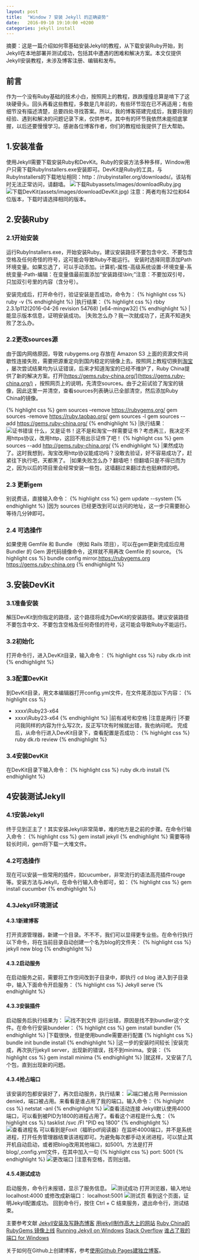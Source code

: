 ```yaml
---
layout: post
title:  "Window 7 安装 Jekyll 的正确姿势"
date:   2016-09-10 19:10:00 +0200
categories: jekyll install
---
```

[image_root]: http://codeaftercode.github.io/ "图片位置"
摘要：这是一篇介绍如何零基础安装Jekyll的教程，从下载安装Ruby开始，到Jekyll在本地部署并测试成功，包括其中遭遇的困难和解决方案。本文仅提供Jekyll安装教程，未涉及博客注册、编辑和发布。

## 前言
作为一个没有Ruby基础的技术小白，按照网上的教程，跌跌撞撞总算是啃下了这块硬骨头。回头再看这些教程，多数是几年前的，有些环节现在已不再适用；有些细节没有描述清楚，总要四处寻找答案。所以，我的博客搭建完成后，我要将我的经验、遇到和解决的问题记录下来，仅供参考。其中有的环节我依然未能彻底掌握，以后还要慢慢学习。感谢各位博客作者，你们的教程给我提供了巨大帮助。

## 1.安装准备
使用Jekyll需要下载安装Ruby和DevKit。Ruby的安装方法多种多样，Window用户只需下载RubyInstallers.exe安装即可。DevKit是Ruby的工具，与RubyInstallers的下载地址相同：http：//rubyinstaller.org/downloads/。该站有时无法正常访问，请翻墙。
![下载Ruby][image_root]assets/images/downloadRuby.jpg
![下载DevKit][image_root](assets/images/downloadDevKit.jpg)
注意：两者均有32位和64位版本，下载时请选择相同的版本。

## 2.安装Ruby
### 2.1开始安装
运行RubyInstallers.exe，开始安装Ruby。建议安装路径不要包含中文、不要包含空格及任何奇怪的符号，这可能会导致Ruby不能运行。
安装时选择同意添加Path环境变量。如果忘选了，可以手动添加。计算机-属性-高级系统设置-环境变量-系统变量-Path-编辑：在变量值最前面添加“安装路径\bin;”注意：不要加双引号，只加双引号里的内容（含分号）。

安装完成后，打开命令行，验证安装是否成功，命令为：
{% highlight css %}
ruby -v
{% endhighlight %}
|执行结果：
{% highlight css %}
rbby 2.3.1p112(2016-04-26 revision 54768) [x64-mingw32]
{% endhighlight %}
|能显示版本信息，证明安装成功。
|失败怎么办？我一次就成功了，还真不知道失败了怎么办。

### 2.2更改sources源
由于国内网络原因，导致 rubygems.org 存放在 Amazon S3 上面的资源文件间歇性连接失败，需要把源重定向到国内稳定的镜像上去。按照网上教程切换到[淘宝](https://ruby.taobao.org/) ，屡次尝试结果均为认证错误，后来才知道淘宝的已经不维护了，Ruby China提供了新的解决方案。打开[https://gems.ruby-china.org/](https://gems.ruby-china.org/) ，按照网页上的说明，先清空sources。由于之前试验了淘宝的镜像，因此这里一并清空，查看sources列表确认已全部清空，然后添加Ruby China的镜像。

{% highlight css %}
gem sources –remove https://rubygems.org/
gem sources -remove https://ruby.taobao.org/
gem sources -l
gem sources --add https://gems.ruby-china.org/
{% endhighlight %}
|执行结果：
![证书错误](images/SSLerror.PNG)
什么，又是证书！这不是和淘宝一样需要证书？考虑再三，我决定不用https协议，改用http，这回不用出示证件了吧！
{% highlight css %}
gem sources --add http://gems.ruby-china.org/
{% endhighlight %}
|果然成功了。这时我想到，淘宝改用http协议能成功吗？没敢去验证，好不容易成功了，赶紧往下执行吧，天都黑了。
|如果失败怎么办？翻墙吧！但翻墙只是不得已而为之，因为以后的项目里会经常安装一些包，这墙翻过来翻过去也挺麻烦的吧。

### 2.3 更新gem
别说费话，直接输入命令：
{% highlight css %}
gem update --system
{% endhighlight %}
|因为 sources 已经更改到可以访问的地址，这一步只需要耐心等待几分钟即可。

### 2.4 可选操作
如果使用 Gemfile 和 Bundle （例如 Rails 项目），可以在gem更新完成后应用 Bundler 的 Gem 源代码镜像命令，这样就不用再改 Gemfile 的 source。
{% highlight css %}
bundle config mirror.https://rubygems.org https://gems.ruby-china.org
{% endhighlight %}

## 3.安装DevKit
### 3.1准备安装
解压DevKit到你指定的路径，这个路径将成为DevKit的安装路径。建议安装路径不要包含中文、不要包含空格及任何奇怪的符号，这可能会导致Ruby不能运行。

### 3.2初始化
打开命令行，进入DevKit目录，输入命令：
{% highlight css %}
ruby dk.rb init
{% endhighlight %}

### 3.3配置DevKit
到DevKit目录，用文本编辑器打开config.yml文件，在文件尾添加以下内容：
{% highlight css %}
- xxxx\Ruby23-x64
- xxxx\Ruby23-x64
{% endhighlight %}
|前有减号和空格
|注意是两行
|不要问我同样的内容为什么写2次，反正写1次有时候就出错，我也纳闷呢。
完成后，从命令行进入DevKit目录下，查看配置是否成功：
{% highlight css %}
ruby dk.rb review
{% endhighlight %}

### 3.4安装DevKit
在DevKit目录下输入命令：
{% highlight css %}
ruby dk.rb install
{% endhighlight %}

## 4安装测试Jekyll
### 4.1安装Jekyll
终于见到正主了！其实安装Jekyll非常简单，难的地方是之前的步骤。在命令行输入命令：
{% highlight css %}
gem install jekyll
{% endhighlight %}
需要等待较长时间，gem将下载一大堆文件。

### 4.2可选操作
现在可以安装一些常用的插件，如cucumber，非常流行的语法高亮插件rouge等。安装方法与Jekyll，在命令行输入命令即可，如：
{% highlight css %}
gem install cucumber
{% endhighlight %}

### 4.3Jekyll环境测试
#### 4.3.1新建博客
打开资源管理器，新建一个目录。不不不，我们可以显得更专业些。在命令行执行以下命令，将在当前目录自动创建一个名为blog的文件夹：
{% highlight css %}
jekyll new blog
{% endhighlight %}

#### 4.3.2启动服务
在启动服务之前，需要将工作空间改到子目录中，即执行 cd blog 进入到子目录中，输入下面命令开启服务：
{% highlight css %}
Jekyll serve
{% endhighlight %}
#### 4.3.3安装插件
启动服务后执行结果为：
![找不到文件](images/loadError.jpg)
运行出错，原因是找不到bundler这个文件。在命令行安装bundeler：
{% highlight css %}
gem install bundler
{% endhighlight %}
|下载很快，但是使用bundle需要进行配置
{% highlight css %}
bundle init
bundle install
{% endhighlight %}
|这一步的安装时间较长
|安装完成，再次执行jekyll server，出现新的错误，找不到minima。安装：
{% highlight css %}
gem install minima
{% endhighlight %}
|就这样，又安装了几个包，直到出现新的问题。
#### 4.3.4抢占端口
该安装的包都安装好了，再次启动服务，执行结果：
![端口被占用](/images/permissionDenied.jpg)
Permission denied，端口被占用。来看看是谁占用了我的端口。输入命令：
{% highlight css %}
netstat -anl
{% endhighlight %}
![查看活动连接](/images/netstat.PNG)
Jekyll默认使用4000端口，可以看到被PID为1800的进程占用了。看看这个进程是什么鬼：
{% highlight css %}
tasklist /svc /FI "PID eq 1800"
{% endhighlight %}
![查看进程名](/images/whoUseMyPort.PNG)
可以看到是Foxit（福昕pdf阅读器）在监听4000端口，并不是系统进程，打开任务管理器结束该进程即可。为避免每次都手动关闭进程，可以禁止其开机自动启动，或者把blog改用其他端口，如5001。方法是打开blog/_config.yml文件，在其中加入一句
{% highlight css %}
port: 5001
{% endhighlight %}
![更改端口](/images/changePort.PNG)
|注意有空格，否则出错。
#### 4.5.4测试成功
启动服务，命令行未报错，显示了服务信息。
![测试成功](/images/testSuccess.PNG)
打开浏览器，输入地址
localhost:4000
或修改成新端口：
localhost:5001
![测试页](/images/testPage.PNG)
看到这个页面，证明Jekyll配置成功。
回到命令行，按住 Ctrl + C 结束服务，退出命令行，测试结束。


主要参考文献
[Jekyll安装及写静态博客](http://www.tuicool.com/articles/7Vz6BzJ)
[用jekyll制作高大上的网站](http://www.cnblogs.com/strick/p/5448570.html)
[Ruby China的RubyGems 镜像上线](https://ruby-china.org/topics/29250)
[Running Jekyll on Windows](http://www.madhur.co.in/blog/2011/09/01/runningjekyllwindows.html)
[Stack Overflow](http://stackoverflow.com/)
[谁占了我的端口 for Windows](http://lxconan.github.io/2016/01/07/who-is-using-my-port/)

关于如何在Github上创建博客，参考[使用Github Pages建独立博客](http://beiyuu.com/github-pages)。